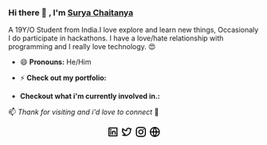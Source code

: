 ### Hi there 👋 , I'm [Surya Chaitanya](https://www.github.com/suryachaitanya0)  

<!--
**suryachaitanya0/suryachaitanya0** is a ✨ _special_ ✨ repository because its `README.md` (this file) appears on your GitHub profile.

Here are some ideas to get you started:

- 🔭 I’m currently working on ...
- 🌱 I’m currently learning ...
- 👯 I’m looking to collaborate on ...
- 🤔 I’m looking for help with ...
- 💬 Ask me about ...
- 📫 How to reach me: ...
- 😄 Pronouns: ...
- ⚡ Fun fact: ...
-->


A 19Y/O Student from India.I love explore and learn new things, Occasionaly I do participate in hackathons.
I have a love/hate relationship with programming and I really love technology. :heart_eyes:

- 😄 **Pronouns:** He/Him

- ⚡ **Check out my portfolio:**

- **Checkout what i'm currently involved in.:**



 📫 _Thank for visiting and i'd love to connect_ 💬 
 
<p align="center">
  <a href="https://www.linkedin.com/in/surya-chaitanya-152169199/"><img src="images/linkedin-box-line.png?raw=true"></a>
  <a href="https://twitter.com/suryachaitanya_"><img src="images/twitter-line.png?raw=true"></a>
  <a href="https://www.instagram.com/mr_netfreak/"><img src="images/instagram-line.png?raw=true"></a>
  <a href="https://www.github.com/suryachaitanya0"><img src="https://github.com/suryachaitanya0/suryachaitanya0/blob/master/images/global-line.png?raw=true"></a>
</p>
